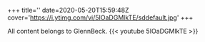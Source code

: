 +++
title=''
date=2020-05-20T15:59:48Z
cover='https://i.ytimg.com/vi/5IOaDGMlkTE/sddefault.jpg'
+++

All content belongs to GlennBeck.
{{< youtube 5IOaDGMlkTE >}}
